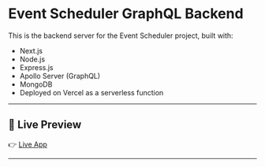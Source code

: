 # Event Scheduler GraphQL Backend

This is the backend server for the Event Scheduler project, built with:
- Next.js
- Node.js
- Express.js
- Apollo Server (GraphQL)
- MongoDB
- Deployed on Vercel as a serverless function

---

## 🔗 Live Preview

👉 [Live App](https://nextjs-event-scheduler-project-fron.vercel.app/)

---
